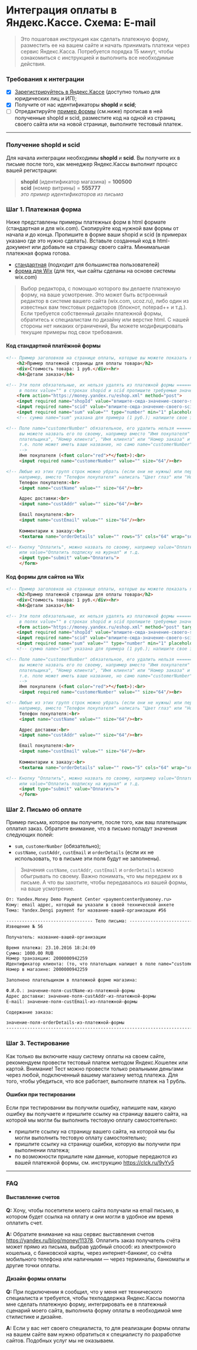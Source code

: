 
<!--
> [начало](#Начало-интеграции), [платежная форма](#Шаг-1-Платежная-форма), [письмо](#Шаг-2-Письмо-об-оплате), [тестирование](#Шаг-3-Тестирование), [faq](#faq)
<sub><sup>**#инструкция для сайтов, использующих простую схему интеграции и уведомления по email**</sup></sub>
Рекомендуем начать с создания [платежной формы](#Шаг-1-Платежная-форма).
-->

Интеграция оплаты в Яндекс.Кассе. Схема: E-mail
===============================================

> Это пошаговая инструкция как сделать платежную форму, разместить ее на вашем сайте и начать принимать платежи через сервис Яндекс.Касса. Потребуется порядка 15 минут, чтобы ознакомиться с инструкцией и выполнить все необходимые действия.

[текстовые редакторы]: https://clck.ru/ADXZF

### Требования к интеграции
- [x] [Зарегистрируйтесь в Яндекс.Кассе](https://money.yandex.ru/joinups/) (доступно только для юридических лиц и ИП);
- [x] Получите от нас идентификаторы **shopId** и **scid**;
- [ ] Отредактируйте [пример формы](#Шаг-1-Платежная-форма) (см.ниже) прописав в ней полученные shopId и scid, разместите код на одной из страниц своего сайта или на новой странице, выполните тестовый платеж.

---

### Получение shopId и scid

Для начала интеграции необходимы **shopId** и **scid**. Вы получите их в письме после того, как менеджер Яндекс.Кассы выполнит процесс вашей регистрации:
> **shopId** (идентификатор магазина) = **100500**  
> **scid** (номер витрины) = **555777**  
> _это пример идентификаторов из письма_

### Шаг 1. Платежная форма

Ниже представлены примеры платежных форм в html формате (стандартная и для wix.com). Скопируйте код нужной вам формы от начала и до конца. Пропишите в форме ваши shopid и scid (в примерах указано где это нужно сделать). Вставьте созданный код в html-документ или добавьте на страницу своего сайта. Минимальная платежная форма готова.

* [стандартная](#Код-стандартной-платёжной-формы) (подходит для большинства пользователей)
* [форма для Wix](#Код-формы-для-сайтов-на-wix) (для тех, чьи сайты сделаны на основе системы wix.com)

> Выбор редактора, с помощью которого вы делаете платежную форму, на ваше усмотрение. Это может быть встроенный редактор в системе вашего сайта (wix.com, ucoz.ru), либо один из известных вам текстовых редакторов (блокнот, notepad++ и т.д.). Если требуется собственный дизайн платежной формы, обратитесь к специалистам по дизайну или верстке html. С нашей стороны нет никаких ограничений, Вы можете модифицировать текущие примеры под свои требования. 

#### Код стандартной платёжной формы
```html
<!-- Пример заголовков на странице оплаты, которые вы можете показать пользователю ======= -->
    <h2>Пример платежной страницы для оплаты товара</h2>
    <div>Стоимость товара: 1 руб.</div><hr>
    <h4>Детали заказа</h4>

<!-- Эти поля обязательные, их нельзя удалять из платежной формы =============================
     в полях value="" в строках shopid и scid пропишите требуемые значения                 -->
    <form action="https://money.yandex.ru/eshop.xml" method="post">
    <input required name="shopId" value="впишите-сюда-значение-своего-shopId" type="hidden"/>
    <input required name="scid" value="впишите-сюда-значение-своего-scid" type="hidden"/>
    <input required name="sum" value="" type="number" min="1" placeholder="Укажите сумму платежа">
    <!-- сумма name="sum" указана для примера (1 руб.); напишите свое значение             -->

<!-- Поле name="customerNumber" обязательное, его удалить нельзя =============================
     вы можете назвать его по своему, например вместо "Имя покупателя" написать "Идентификатор
     плательщика", "Номер клиента", "Имя клиента" или "Номер заказа" и т.д.;
     т.е. поле может иметь ваше название, но само name="customerNumber" переименовывать нельзя
     -->
     Имя покупателя (<font color="red">*</font>):<br>
     <input required name="customerNumber" value="" size="64"/><br>

<!-- Любые из этих групп строк можно убрать (если они не нужны) или переименовать ============
     например, вместо "Телефон покупателя" написать "Цвет глаз" или "Номер автомобиля"     -->
     Телефон покупателя:<br>	
     <input name="custName" value="" size="64"/><br>

     Адрес доставки:<br>	
     <input name="custAddr" value="" size="64"/><br>

     Email покупателя:<br>	
     <input name="custEmail" value="" size="64"/><br>
	
     Комментарии к заказу:<br>	
     <textarea name="orderDetails" value="" rows="5" cols="64" wrap="soft"></textarea><br>	

<!-- Кнопку "Оплатить", можно назвать по своему, например value="Оплатить за курсы вождения"
     или value="Оплатить подписку на журнал" и т.д.                                        -->
     <input type="submit" value="Оплатить">	
     </form>
```

#### Код формы для сайтов на Wix
```html
<!-- Пример заголовков на странице оплаты, которые вы можете показать пользователю ======= -->
    <h2>Пример платежной страницы для оплаты товара</h2>
    <div>Стоимость товара: 1 руб.</div><hr>
    <h4>Детали заказа</h4>

<!-- Эти поля обязательные, их нельзя удалять из платежной формы =============================
     в полях value="" в строках shopid и scid пропишите требуемые значения                 -->
    <form action="https://money.yandex.ru/eshop.xml" method="post" target="_blank">
    <input required name="shopId" value="впишите-сюда-значение-своего-shopId" type="hidden"/>
    <input required name="scid" value="впишите-сюда-значение-своего-scid" type="hidden"/>
    <input required name="sum" value="" type="number" min="1" placeholder="Укажите сумму платежа">
    <!-- сумма name="sum" указана для примера (1 руб.); напишите свое значение             -->

<!-- Поле name="customerNumber" обязательное, его удалить нельзя =============================
     вы можете назвать его по своему, например вместо "Имя покупателя" написать "Идентификатор
     плательщика", "Номер клиента", "Имя клиента" или "Номер заказа" и т.д.;
     т.е. поле может иметь ваше название, но само name="customerNumber" переименовывать нельзя
     -->
     Имя покупателя (<font color="red">*</font>):<br>
     <input required name="customerNumber" value="" size="64"/><br>

<!-- Любые из этих групп строк можно убрать (если они не нужны) или переименовать ============
     например, вместо "Телефон покупателя" написать "Цвет глаз" или "Номер автомобиля"     -->
     Телефон покупателя:<br>	
     <input name="custName" value="" size="64"/><br>

     Адрес доставки:<br>	
     <input name="custAddr" value="" size="64"/><br>

     Email покупателя:<br>	
     <input name="custEmail" value="" size="64"/><br>
	
     Комментарии к заказу:<br>	
     <textarea name="orderDetails" value="" rows="5" cols="64" wrap="soft"></textarea><br>	

<!-- Кнопку "Оплатить", можно назвать по своему, например value="Оплатить за курсы вождения"
     или value="Оплатить подписку на журнал" и т.д.                                        -->
     <input type="submit" value="Оплатить">	
     </form>
```

### Шаг 2. Письмо об оплате

Пример письма, которое вы получите, после того, как ваш плательщик оплатил заказ. Обратите внимание, что в письмо попадут значения следующих полей:

* `sum`, `customerNumber` (обязательно);
* `custName`, `custAddr`, `custEmail` и `orderDetails` (если их не использовать, то в письме эти поля будут не заполнены).

> Значения `custName`, `custAddr`, `custEmail` и `orderDetails` можно обыгрывать по своему. Важно понимать, что мы передаем их в письме. А что вы захотите, чтобы передавалось из вашей формы, на ваше усмотрение.

```txt
От: Yandex.Money Demo Payment Center <paymentcenter@yamoney.ru>
Кому: email адрес, который вы указали в своей технической анкете
Тема: Yandex.Dengi payment for название-вашей-организации #56

--------------------------------- Тело письма: ---------------------------------
Извещение № 56

Получатель: название-вашей-организации

Время платежа: 23.10.2016 18:24:09
Сумма: 1000.00 RUB
Номер транзакции: 2000000942259
Идентификатор клиента: (то, что плательщик напишет в поле name="customerNumber")
Номер в магазине: 2000000942259

Заполнено плательщиком в платежной форме магазина:

Ф.И.О.: значение-поля-custName-из-платежной-формы
Адрес доставки: значение-поля-custAddr-из-платежной-формы
E-mail: значение-поля-custEmail-из-платежной-формы

Содержание заказа:

значение-поля-orderDetails-из-платежной-формы
-------------------------------------------------------------------------------
```

### Шаг 3. Тестирование

Как только вы включите нашу систему оплаты на своем сайте, рекомендуем провести тестовый платеж методом Яндекс.Кошелек или картой. Внимание! Тест можно провести только реальными деньгами через любой, подключенный вашему магазину метод платежа. Для того, чтобы убедиться, что все работает, выполните платеж на 1 рубль. 

#### Ошибки при тестировании 

Если при тестировании вы получили ошибку, напишите нам, какую ошибку вы получаете и пришлите ссылку на страницу вашего сайта, на которой мы могли бы выполнить тестовую оплату самостоятельно: 

* пришлите ссылку на страницу вашего сайта, на которой мы бы могли выполнить тестовую оплату самостоятельно; 
* пришлите ссылку на страницу ошибки, которую вы получили при выполнении платежа; 
* по возможности пришлите нам данные, которые передаются из вашей платежной формы, см. инструкцию https://clck.ru/9yYy5 

---

### FAQ

#### Выставление счетов

**Q:** Хочу, чтобы посетители моего сайта получали на email письмо, в котором будет ссылка на оплату и они могли в удобное им время оплатить счет.

**A:** Обратите внимание на наш сервис выставления счетов https://yandex.ru/blog/money/11378. Оплатить заказ получатель счёта может прямо из письма, выбрав удобный способ: из электронного кошелька, с банковской карты, через интернет-банкинг, со счёта мобильного телефона или наличными — через терминалы, банкоматы и другие точки оплаты.

#### Дизайн формы оплаты

**Q:** При подключении я сообщил, что у меня нет технического специалиста и требуется, чтобы техподдержка Яндекс.Кассы помогла мне сделать платежную форму, интегрировать ее в платежный сценарий моего сайта, выполнила форму оплаты в необходимой мне стилистике и дизайне.

**A:** Если у вас нет своего специалиста, то для реализации формы оплаты на вашем сайте вам нужно обратиться к специалисту по разработке сайтов. Подобных услуг мы не оказываем.
